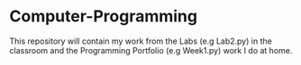 # Computer-Programming

This repository will contain my work from the Labs (e.g Lab2.py) in the classroom and the Programming Portfolio (e.g Week1.py) work I do at home. 
